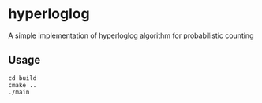 # hyperloglog

A simple implementation of hyperloglog algorithm for probabilistic counting

## Usage

```
cd build
cmake ..
./main
```
